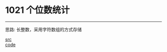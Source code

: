# 1021 个位数统计

---

思路:
长整数，采用字符数组的方式存储

[src](https://pintia.cn/problem-sets/994805260223102976/problems/994805300404535296) <br>
[code](code/1021.c) <br>

